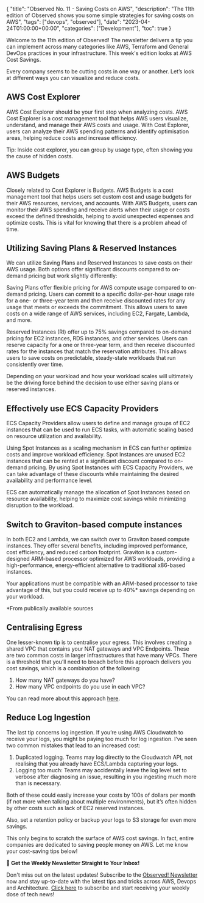 {
    "title": "Observed No. 11 - Saving Costs on AWS",
    "description": "The 11th edition of Observed shows you some simple strategies for saving costs on AWS",
    "tags": ["devops", "observed"],
    "date": "2023-04-24T01:00:00+00:00",
    "categories": ["Development"],
    "toc": true
}

Welcome to the 11th edition of Observed! The newsletter delivers a tip you can implement across many categories like AWS, Terraform and General DevOps practices in your infrastructure. This week's edition looks at AWS Cost Savings.

Every company seems to be cutting costs in one way or another. Let’s look at different ways you can visualize and reduce costs.

<!-- more -->

## AWS Cost Explorer

AWS Cost Explorer should be your first stop when analyzing costs. AWS Cost Explorer is a cost management tool that helps AWS users visualize, understand, and manage their AWS costs and usage. With Cost Explorer, users can analyze their AWS spending patterns and identify optimisation areas, helping reduce costs and increase efficiency.

Tip: Inside cost explorer, you can group by usage type, often showing you the cause of hidden costs.

## AWS Budgets

Closely related to Cost Explorer is Budgets. AWS Budgets is a cost management tool that helps users set custom cost and usage budgets for their AWS resources, services, and accounts. With AWS Budgets, users can monitor their AWS spending and receive alerts when their usage or costs exceed the defined thresholds, helping to avoid unexpected expenses and optimize costs. This is vital for knowing that there is a problem ahead of time.

## Utilizing Saving Plans & Reserved Instances

We can utilize Saving Plans and Reserved Instances to save costs on their AWS usage. Both options offer significant discounts compared to on-demand pricing but work slightly differently:

Saving Plans offer flexible pricing for AWS compute usage compared to on-demand pricing. Users can commit to a specific dollar-per-hour usage rate for a one- or three-year term and then receive discounted rates for any usage that meets or exceeds the commitment. This allows users to save costs on a wide range of AWS services, including EC2, Fargate, Lambda, and more.

Reserved Instances (RI) offer up to 75% savings compared to on-demand pricing for EC2 instances, RDS instances, and other services. Users can reserve capacity for a one or three-year term, and then receive discounted rates for the instances that match the reservation attributes. This allows users to save costs on predictable, steady-state workloads that run consistently over time.

Depending on your workload and how your workload scales will ultimately be the driving force behind the decision to use either saving plans or reserved instances.

## Effectively use ECS Capacity Providers

ECS Capacity Providers allow users to define and manage groups of EC2 instances that can be used to run ECS tasks, with automatic scaling based on resource utilization and availability.

Using Spot Instances as a scaling mechanism in ECS can further optimize costs and improve workload efficiency. Spot Instances are unused EC2 instances that can be rented at a significant discount compared to on-demand pricing. By using Spot Instances with ECS Capacity Providers, we can take advantage of these discounts while maintaining the desired availability and performance level.

ECS can automatically manage the allocation of Spot Instances based on resource availability, helping to maximize cost savings while minimizing disruption to the workload.

## Switch to Graviton-based compute instances

In both EC2 and Lambda, we can switch over to Graviton based compute instances. They offer several benefits, including improved performance, cost efficiency, and reduced carbon footprint. Graviton is a custom-designed ARM-based processor optimized for AWS workloads, providing a high-performance, energy-efficient alternative to traditional x86-based instances.

Your applications must be compatible with an ARM-based processor to take advantage of this, but you could receive up to 40%* savings depending on your workload.

*From publically available sources

## Centralising Egress

One lesser-known tip is to centralise your egress. This involves creating a shared VPC that contains your NAT gateways and VPC Endpoints. These are two common costs in larger infrastructures that have many VPCs. There is a threshold that you’ll need to breach before this approach delivers you cost savings, which is a combination of the following:

1. How many NAT gateways do you have?
1. How many VPC endpoints do you use in each VPC?

You can read more about this approach [here]().

## Reduce Log Ingestion

The last tip concerns log ingestion. If you’re using AWS Cloudwatch to receive your logs, you might be paying too much for log ingestion. I’ve seen two common mistakes that lead to an increased cost:

1. Duplicated logging. Teams may log directly to the Cloudwatch API, not realising that you already have ECS/Lambda capturing your logs.
1. Logging too much: Teams may accidentally leave the log level set to verbose after diagnosing an issue, resulting in you ingesting much more than is necessary.

Both of these could easily increase your costs by 100s of dollars per month (if not more when talking about multiple environments), but it’s often hidden by other costs such as lack of EC2 reserved instances.

Also, set a retention policy or backup your logs to S3 storage for even more savings.

This only begins to scratch the surface of AWS cost savings. In fact, entire companies are dedicated to saving people money on AWS. Let me know your cost-saving tips below!

**📣 Get the Weekly Newsletter Straight to Your Inbox!**

Don't miss out on the latest updates! Subscribe to the [Observed! Newsletter](https://news.codewithstu.tv) now and stay up-to-date with the latest tips and tricks across AWS, Devops and Architecture. [Click here](https://news.codewithstu.tv) to subscribe and start receiving your weekly dose of tech news!
